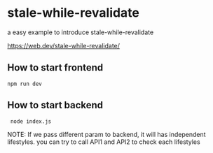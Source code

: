# stale-while-revalidate

a easy example to introduce stale-while-revalidate

https://web.dev/stale-while-revalidate/

## How to start frontend
```npm run dev```

## How to start backend
``` node index.js```

NOTE: If we pass different param to backend, it will has independent lifestyles. you can try to call API1 and API2 to check each lifestyles